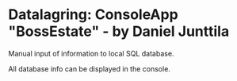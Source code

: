 # Datalagring: ConsoleApp "BossEstate" - by Daniel Junttila

Manual input of information to local SQL database.

All database info can be displayed in the console.
